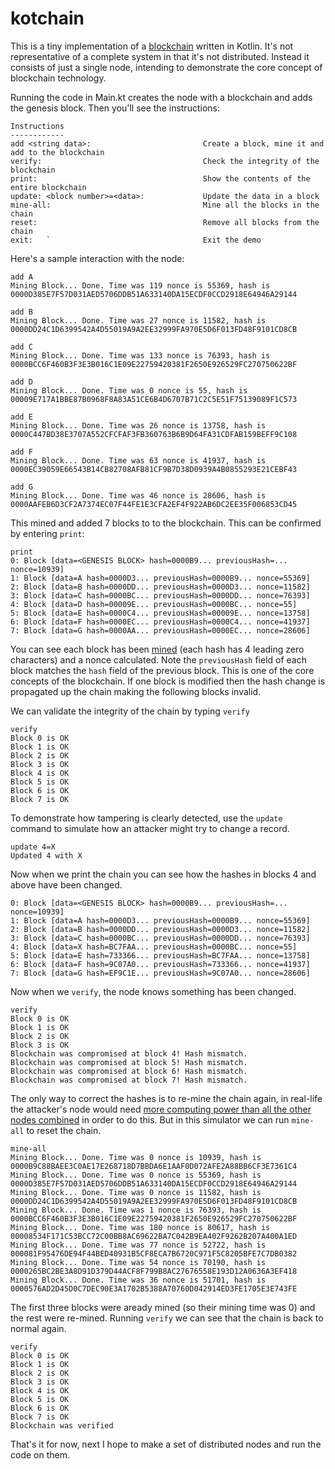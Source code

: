 # kotchain

This is a tiny implementation of a [blockchain](https://en.wikipedia.org/wiki/Blockchain) written in Kotlin. It's not representative of a complete system in that it's not distributed. Instead it consists of just a single node, intending to demonstrate the core concept of blockchain technology.

Running the code in Main.kt creates the node with a blockchain and adds the genesis block. Then you'll see the instructions:
```
Instructions
------------
add <string data>:                         Create a block, mine it and add to the blockchain
verify:                                    Check the integrity of the blockchain
print:                                     Show the contents of the entire blockchain
update: <block number>=<data>:             Update the data in a block
mine-all:                                  Mine all the blocks in the chain
reset:                                     Remove all blocks from the chain
exit:   `                                  Exit the demo
```
Here's a sample interaction with the node:
```
add A
Mining Block... Done. Time was 119 nonce is 55369, hash is 0000D385E7F57D031AED5706DDB51A633140DA15ECDF0CCD2918E64946A29144

add B
Mining Block... Done. Time was 27 nonce is 11582, hash is 0000DD24C1D6399542A4D55019A9A2EE32999FA970E5D6F013FD48F9101CD8CB

add C
Mining Block... Done. Time was 133 nonce is 76393, hash is 0000BCC6F460B3F3E3B016C1E09E22759420381F2650E926529FC270750622BF

add D
Mining Block... Done. Time was 0 nonce is 55, hash is 00009E717A1BBE87B0968F8A83A51CE6B4D6707B71C2C5E51F75139089F1C573

add E
Mining Block... Done. Time was 26 nonce is 13758, hash is 0000C447BD38E3707A552CFCFAF3FB360763B6B9D64FA31CDFAB159BEFF9C108

add F
Mining Block... Done. Time was 63 nonce is 41937, hash is 0000EC39059E66543B14CB82708AFB81CF9B7D38D0939A4B0855293E21CEBF43

add G
Mining Block... Done. Time was 46 nonce is 28606, hash is 0000AAFEB6D3CF2A7374EC07F44FE1E3CFA2EF4F922AB6DC2EE35F006853CD45
```

This mined and added 7 blocks to to the blockchain. This can be confirmed by entering `print`:
```
print
0: Block [data=<GENESIS BLOCK> hash=0000B9... previousHash=... nonce=10939]
1: Block [data=A hash=0000D3... previousHash=0000B9... nonce=55369]
2: Block [data=B hash=0000DD... previousHash=0000D3... nonce=11582]
3: Block [data=C hash=0000BC... previousHash=0000DD... nonce=76393]
4: Block [data=D hash=00009E... previousHash=0000BC... nonce=55]
5: Block [data=E hash=0000C4... previousHash=00009E... nonce=13758]
6: Block [data=F hash=0000EC... previousHash=0000C4... nonce=41937]
7: Block [data=G hash=0000AA... previousHash=0000EC... nonce=28606]
```
You can see each block has been [mined](https://en.bitcoin.it/wiki/Nonce) (each hash has 4 leading zero characters) and a nonce calculated. Note the `previousHash` field of each block matches the `hash` field of the previous block. This is one of the core concepts of the blockchain. If one block is modified then the hash change is propagated up the chain making the following blocks invalid.

We can validate the integrity of the chain by typing `verify`
```
verify
Block 0 is OK
Block 1 is OK
Block 2 is OK
Block 3 is OK
Block 4 is OK
Block 5 is OK
Block 6 is OK
Block 7 is OK
```
To demonstrate how tampering is clearly detected, use the `update` command to simulate how an attacker might try to change a record.
```
update 4=X
Updated 4 with X
```
Now when we print the chain you can see how the hashes in blocks 4 and above have been changed.

```
0: Block [data=<GENESIS BLOCK> hash=0000B9... previousHash=... nonce=10939]
1: Block [data=A hash=0000D3... previousHash=0000B9... nonce=55369]
2: Block [data=B hash=0000DD... previousHash=0000D3... nonce=11582]
3: Block [data=C hash=0000BC... previousHash=0000DD... nonce=76393]
4: Block [data=X hash=BC7FAA... previousHash=0000BC... nonce=55]
5: Block [data=E hash=733366... previousHash=BC7FAA... nonce=13758]
6: Block [data=F hash=9C07A0... previousHash=733366... nonce=41937]
7: Block [data=G hash=EF9C1E... previousHash=9C07A0... nonce=28606]
```
Now when we `verify`, the node knows something has been changed.
```
verify
Block 0 is OK
Block 1 is OK
Block 2 is OK
Block 3 is OK
Blockchain was compromised at block 4! Hash mismatch.
Blockchain was compromised at block 5! Hash mismatch.
Blockchain was compromised at block 6! Hash mismatch.
Blockchain was compromised at block 7! Hash mismatch.
``` 
The only way to correct the hashes is to re-mine the chain again, in real-life the attacker's node would need [more computing power than all the other nodes combined](https://bitcoin.org/en/glossary/51-percent-attack) in order to do this.
But in this simulator we can run `mine-all` to reset the chain.
```
mine-all
Mining Block... Done. Time was 0 nonce is 10939, hash is 0000B9C88BAEE3C0AE17E268718D7BBDA6E1AAF0D072AFE2A88BB6CF3E7361C4
Mining Block... Done. Time was 0 nonce is 55369, hash is 0000D385E7F57D031AED5706DDB51A633140DA15ECDF0CCD2918E64946A29144
Mining Block... Done. Time was 0 nonce is 11582, hash is 0000DD24C1D6399542A4D55019A9A2EE32999FA970E5D6F013FD48F9101CD8CB
Mining Block... Done. Time was 1 nonce is 76393, hash is 0000BCC6F460B3F3E3B016C1E09E22759420381F2650E926529FC270750622BF
Mining Block... Done. Time was 180 nonce is 80617, hash is 00008534F171C53BCC72C00BB8AC69622BA7C042B9EA402F9262B207A400A1ED
Mining Block... Done. Time was 77 nonce is 52722, hash is 000081F95476DE94F44BED40931B5CF8ECA7B6720C971F5C8205BFE7C7DB0382
Mining Block... Done. Time was 54 nonce is 70190, hash is 0000265BC2BE3A8D91D379D44ACF8F799B8AC27676558E193D12A0636A3EF418
Mining Block... Done. Time was 36 nonce is 51701, hash is 0000576AD2D45D0C7DEC90E3A1702B5388A70760D042914ED3FE1705E3E743FE
```
The first three blocks were aready mined (so their mining time was 0) and the rest were re-mined. Running `verify` we can see that the chain is back to normal again.
```
verify
Block 0 is OK
Block 1 is OK
Block 2 is OK
Block 3 is OK
Block 4 is OK
Block 5 is OK
Block 6 is OK
Block 7 is OK
Blockchain was verified
```

That's it for now, next I hope to make a set of distributed nodes and run the code on them.
